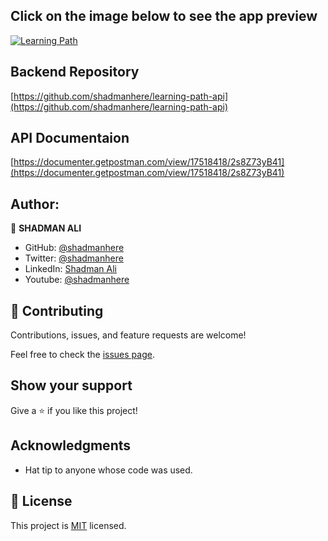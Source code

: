 ## Click on the image below to see the app preview
[![Learning Path](https://user-images.githubusercontent.com/17983225/209483642-c0c12244-ba26-4d80-89c2-b0653da4a57d.png)](https://youtu.be/378Rc1IYh5E)

## Backend Repository
[https://github.com/shadmanhere/learning-path-api](https://github.com/shadmanhere/learning-path-api)


## API Documentaion
[https://documenter.getpostman.com/view/17518418/2s8Z73yB41](https://documenter.getpostman.com/view/17518418/2s8Z73yB41)

## Author:

👤 **SHADMAN ALI**

- GitHub: [@shadmanhere](https://github.com/shadmanhere)
- Twitter: [@shadmanhere](https://twitter.com/shadmanhere)
- LinkedIn: [Shadman Ali](https://www.linkedin.com/in/shadmanhere/)
- Youtube: [@shadmanhere](https://www.youtube.com/@shadmanhere)

## 🤝 Contributing

Contributions, issues, and feature requests are welcome!

Feel free to check the [issues page](https://github.com/shadmanhere/learning-path/issues).

## Show your support

Give a ⭐️ if you like this project!

## Acknowledgments

- Hat tip to anyone whose code was used.

## 📝 License

This project is [MIT](https://github.com/shadmanhere/learning-path/blob/main/LICENSE) licensed.
